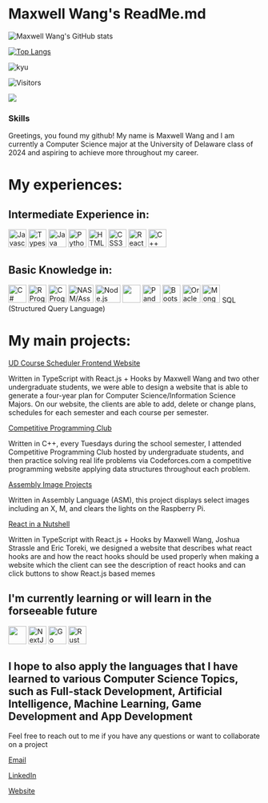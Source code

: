 # Maxwell Wang's ReadMe.md
![Maxwell Wang's GitHub stats](https://github-readme-stats.vercel.app/api?username=mwang840&theme=dark&show_icons=true)

[![Top Langs](https://github-readme-stats.vercel.app/api/top-langs/?username=mwang840&exclude_repo=Population-Analysis&theme=darcula)](https://github.com/mwang840/github-readme-stats)

![kyu](https://www.codewars.com/users/draco_635/badges/micro)

![Visitors](https://api.visitorbadge.io/api/visitors?path=https%3A%2F%2Fgithub.com%2Fmwang840%2Fmwang840&label=Viewers&countColor=%23263759)

<a href="https://www.github.com/mwang" target="_blank" rel="noreferrer"><img
src="https://img.shields.io/github/followers/mwang840?color=blue&label=Github%20Followers&logoColor=blue&style=social" /></a>
### Skills


 
Greetings, you found my github! My name is Maxwell Wang and I am currently a Computer Science major at the University of Delaware class of 2024 and aspiring to achieve more throughout my career.

<h1>My experiences:</h1>

<h2>Intermediate Experience in: </h2>
<p align="left">
<a href="https://developer.mozilla.org/en-US/docs/Web/JavaScript" target="_blank" rel="noreferrer"><img src="https://raw.githubusercontent.com/danielcranney/readme-generator/main/public/icons/skills/javascript-colored.svg" width="36" height="36" alt="Javascript" /></a>
 <a href="https://www.typescriptlang.org/" target="_blank" rel="noreferrer"><img src="https://raw.githubusercontent.com/danielcranney/readme-generator/main/public/icons/skills/typescript-colored.svg" width="36" height="36" alt="Typescript" /></a>
 <a href="https://www.oracle.com/java/" target="_blank" rel="noreferrer"><img src="https://raw.githubusercontent.com/danielcranney/readme-generator/main/public/icons/skills/java-colored.svg" width="36" height="36" alt="Java" /></a>
 <a href="https://www.python.org/" target="_blank" rel="noreferrer"><img src="https://raw.githubusercontent.com/danielcranney/readme-generator/main/public/icons/skills/python-colored.svg" width="36" height="36" alt="Python" /></a>
 <a href="https://developer.mozilla.org/en-US/docs/Glossary/HTML5" target="_blank" rel="noreferrer"><img src="https://raw.githubusercontent.com/danielcranney/readme-generator/main/public/icons/skills/html5-colored.svg" width="36" height="36" alt="HTML5" /></a>
 <a href="https://www.w3.org/TR/CSS/#css" target="_blank" rel="noreferrer"><img src="https://raw.githubusercontent.com/danielcranney/readme-generator/main/public/icons/skills/css3-colored.svg" width="36" height="36" alt="CSS3" /></a>
 <a href="https://reactjs.org/" target="_blank" rel="noreferrer"><img src="https://raw.githubusercontent.com/danielcranney/readme-generator/main/public/icons/skills/react-colored.svg" width="36" height="36" alt="React" /></a>
 <a href="https://cplusplus.com/" target="_blank" rel="noreferrer"><img src="https://upload.wikimedia.org/wikipedia/commons/1/18/ISO_C%2B%2B_Logo.svg" width="36" height="36" alt="C++"/></a>
<h2>Basic Knowledge in:</h2>
 <p align="left">
 <a href="https://docs.microsoft.com/en-us/dotnet/csharp/" target="_blank" rel="noreferrer"><img src="https://raw.githubusercontent.com/danielcranney/readme-generator/main/public/icons/skills/csharp-colored.svg" width="36" height="36" alt="C#" /></a>
 <a href="https://www.r-project.org/" target="_blank" rel="noreferrer"><img src="https://www.vectorlogo.zone/logos/r-project/r-project-official.svg" width="36" height="36" alt="R Programming"/></a>
  <a href="https://www.cprogramming.com/" target="_blank" rel="noreferrer"><img src="https://upload.wikimedia.org/wikipedia/commons/1/18/C_Programming_Language.svg" width="36" height="36" alt="C Programming"/></a>
 <a href="https://www.nasm.us/" target="_blank" rel="noreferrer"><img src="https://upload.wikimedia.org/wikipedia/commons/4/48/Netwide_Assembler.svg" width="50" height="36" alt="NASM/Assembly Language/x86 Assembly"></a>
 <a href="https://nodejs.org/en/"><img src="https://commons.wikimedia.org/wiki/File:Node.js_logo.svg" width="50" height="36" alt="Node.js"/></a>
 <a href="https://numpy.org/" target="_blank" rel="noreferrer"><img src="https://upload.wikimedia.org/wikipedia/commons/3/31/NumPy_logo_2020.svg" width="36" height="36"/></a> 
<a href="https://pandas.pydata.org/" target="blank" rel="noreferrer"><img src="https://upload.wikimedia.org/wikipedia/commons/e/ed/Pandas_logo.svg" width="36" height="36" alt="Pandas"/></a>  
<a href="https://getbootstrap.com/" target="_blank" rel="noreferrer"><img src="https://raw.githubusercontent.com/danielcranney/readme-generator/main/public/icons/skills/bootstrap-colored.svg" width="36" height="36" alt="Bootstrap" /></a>  
<a href="https://www.oracle.com/uk/index.html" target="_blank" rel="noreferrer"><img src="https://raw.githubusercontent.com/danielcranney/readme-generator/main/public/icons/skills/oracle-colored.svg" width="36" height="36" alt="Oracle" /></a>
<a href="https://www.mongodb.com/" target="_blank" rel="noreferrer"><img src="https://raw.githubusercontent.com/danielcranney/readme-generator/main/public/icons/skills/mongodb-colored.svg" width="36" height="36" alt="MongoDB" /></a>
SQL (Structured Query Language)


<h1>My main projects:</h1>

[UD Course Scheduler Frontend Website](https://github.com/UD-CISC275-S22/cis-scheduler-team-007)

<p>Written in TypeScript with React.js + Hooks by Maxwell Wang and two other undergraduate students, we were able to design a website that is able to generate a four-year plan for Computer Science/Information Science Majors. On our website, the clients are able to add, delete or change plans, schedules for each semester and each course per semester. </p>
 

[Competitive Programming Club](https://github.com/mwang840/CompetiveProgramming)

<p>Written in C++, every Tuesdays during the school semester, I attended Competitive Programming Club hosted by undergraduate students, and then practice solving real life problems via Codeforces.com a competitive programming website applying data structures throughout each problem.</p>


[Assembly Image Projects](https://github.com/mwang840/AssemblyProjects)

<p>Written in Assembly Language (ASM), this project displays select images including an X, M, and clears the lights on the Raspberry Pi.</p>

[React in a Nutshell](https://github.com/mwang840/React-In-A-nutshell)

<p>Written in TypeScript with React.js + Hooks by Maxwell Wang, Joshua Strassle and Eric Toreki, we designed a website that describes what react hooks are and how the react hooks should be used properly when making a website which the client can see the description of react hooks and can click buttons to show React.js based memes</p>


<h2> I'm currently learning or will learn in the forseeable future</h2>
<a href="https://spark.apache.org/docs/latest/api/python/" target="blank" rel="noreferrer"><img src="https://upload.wikimedia.org/wikipedia/commons/f/f3/Apache_Spark_logo.svg" width="36" height="36"/></a>
<a href="https://nextjs.org/docs" target="_blank" rel="noreferrer"><img src="https://raw.githubusercontent.com/danielcranney/readme-generator/main/public/icons/skills/nextjs-colored.svg" width="36" height="36" alt="NextJs" /></a>
<a href="https://go.dev/doc/" target="_blank" rel="noreferrer"><img src="https://raw.githubusercontent.com/danielcranney/readme-generator/main/public/icons/skills/go-colored.svg" width="36" height="36" alt="Go" /></a>
 <a href="https://www.rust-lang.org/" target="_blank" rel="noreferrer"><img src="https://upload.wikimedia.org/wikipedia/commons/d/d5/Rust_programming_language_black_logo.svg" width="36" height="36" alt="Rust Programming"></a>
 
<h2>I hope to also apply the languages that I have learned to various Computer Science Topics, such as Full-stack Development, Artificial Intelligence, Machine Learning, Game Development and App Development</h2>

Feel free to reach out to me if you have any questions or want to collaborate on a project

[Email](mailto:maxwang@udel.edu)

[LinkedIn](https://www.linkedin.com/in/maxwell-wang-02595a1b9/)

[Website](https://mwang840.github.io/maxwang/)


